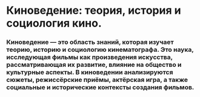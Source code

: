 # Киноведение: теория, история и социология кино.
### Киноведение — это область знаний, которая изучает теорию, историю и социологию кинематографа. Это наука, исследующая фильмы как произведения искусства, рассматривающая их развитие, влияние на общество и культурные аспекты. В киноведении анализируются сюжеты, режиссёрские приёмы, актёрская игра, а также социальные и исторические контексты создания фильмов.